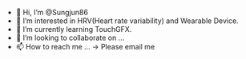 - 👋 Hi, I’m @Sungjun86
- 👀 I’m interested in HRV(Heart rate variability) and Wearable Device.
- 🌱 I’m currently learning TouchGFX.
- 💞️ I’m looking to collaborate on ...
- 📫 How to reach me ... -> Please email me

<!---
Sungjun86/Sungjun86 is a ✨ special ✨ repository because its `README.md` (this file) appears on your GitHub profile.
You can click the Preview link to take a look at your changes.
--->
